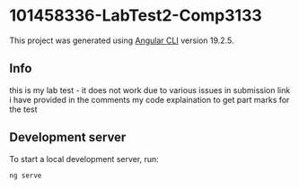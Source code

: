 # 101458336-LabTest2-Comp3133

This project was generated using [Angular CLI](https://github.com/angular/angular-cli) version 19.2.5.

## Info
this is my lab test - it does not work due to various issues
in submission link i have provided in the comments my code explaination to get part marks for the test

## Development server

To start a local development server, run:

```bash
ng serve
```
